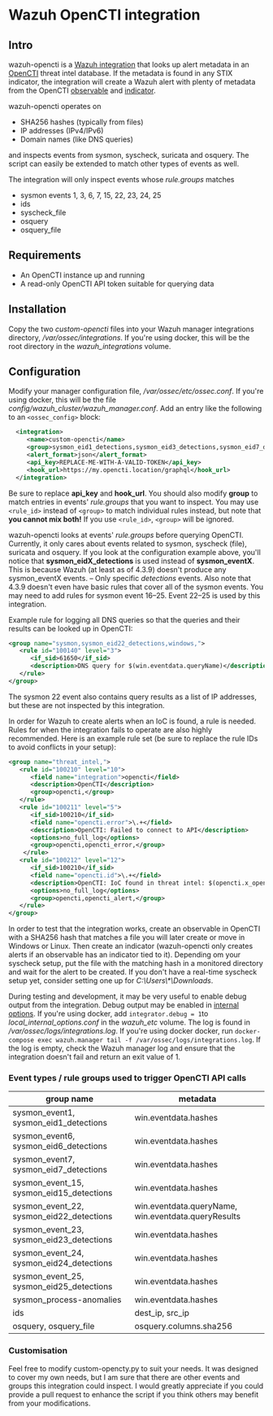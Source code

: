 # Wazuh OpenCTI integration

## Intro

wazuh-opencti is a [Wazuh
integration](https://documentation.wazuh.com/current/user-manual/manager/manual-integration.html)
that looks up alert metadata in an
[OpenCTI](https://www.filigran.io/en/products/opencti) threat intel database.
If the metadata is found in any STIX indicator, the integration will create a
Wazuh alert with plenty of metadata from the OpenCTI
[observable](https://docs.oasis-open.org/cti/stix/v2.1/os/stix-v2.1-os.html#_p49j1fwoxldc)
and
[indicator](https://docs.oasis-open.org/cti/stix/v2.1/os/stix-v2.1-os.html#_muftrcpnf89v).

wazuh-opencti operates on
- SHA256 hashes (typically from files)
- IP addresses (IPv4/IPv6)
- Domain names (like DNS queries)

and inspects events from sysmon, syscheck, suricata and osquery. The script can
easily be extended to match other types of events as well.

The integration will only inspect events whose *rule.groups* matches
- sysmon events 1, 3, 6, 7, 15, 22, 23, 24, 25
- ids
- syscheck\_file
- osquery
- osquery\_file

## Requirements

* An OpenCTI instance up and running
* A read-only OpenCTI API token suitable for querying data

## Installation

Copy the two *custom-opencti* files into your Wazuh manager integrations
directory, */var/ossec/integrations*. If you're using docker, this will be the
root directory in the *wazuh_integrations* volume.

## Configuration

Modify your manager configuration file, */var/ossec/etc/ossec.conf*. If you're
using docker, this will be the file *config/wazuh_cluster/wazuh_manager.conf*.
Add an entry like the following to an `<ossec_config>` block:

```xml
  <integration>
     <name>custom-opencti</name>
     <group>sysmon_eid1_detections,sysmon_eid3_detections,sysmon_eid7_detections,sysmon_eid22_detections,syscheck_file,osquery_file,ids,sysmon_process-anomalies</group>
     <alert_format>json</alert_format>
     <api_key>REPLACE-ME-WITH-A-VALID-TOKEN</api_key>
     <hook_url>https://my.opencti.location/graphql</hook_url>
  </integration>
```

Be sure to replace **api_key** and **hook_url**. You should also modify
**group** to match entries in events' *rule.groups* that you want to inspect.
You may use `<rule_id>` instead of `<group>` to match individual rules instead,
but note that **you cannot mix both!** If you use `<rule_id>`, `<group>` will
be ignored.

wazuh-opencti looks at events' *rule.groups* before querying OpenCTI.
Currently, it only cares about events related to sysmon, syscheck (file),
suricata and osquery. If you look at the configuration example above, you'll
notice that **sysmon_eidX_detections** is used instead of **sysmon_eventX**.
This is because Wazuh (at least as of 4.3.9) doesn't produce any sysmon\_eventX
events. – Only specific *detections* events. Also note that 4.3.9 doesn't even
have basic rules that cover all of the sysmon events. You may need to add rules
for sysmon event 16–25. Event 22–25 is used by this integration.

Example rule for logging all DNS queries so that the queries and their results
can be looked up in OpenCTI:
```xml
<group name="sysmon,sysmon_eid22_detections,windows,">
   <rule id="100140" level="3">
      <if_sid>61650</if_sid>
      <description>DNS query for $(win.eventdata.queryName)</description>
   </rule>
</group>
```

The sysmon 22 event also contains query results as a list of IP addresses, but
these are not inspected by this integration.

In order for Wazuh to create alerts when an IoC is found, a rule is needed.
Rules for when the integration fails to operate are also highly recommended.
Here is an example rule set (be sure to replace the rule IDs to avoid conflicts
in your setup):

```xml
<group name="threat_intel,">
   <rule id="100210" level="10">
      <field name="integration">opencti</field>
      <description>OpenCTI</description>
      <group>opencti,</group>
   </rule>
   <rule id="100211" level="5">
      <if_sid>100210</if_sid>
      <field name="opencti.error">\.+</field>
      <description>OpenCTI: Failed to connect to API</description>
      <options>no_full_log</options>
      <group>opencti,opencti_error,</group>
	</rule>
   <rule id="100212" level="12">
      <if_sid>100210</if_sid>
      <field name="opencti.id">\.+</field>
      <description>OpenCTI: IoC found in threat intel: $(opencti.x_opencti_description)</description>
      <options>no_full_log</options>
      <group>opencti,opencti_alert,</group>
   </rule>
</group>
```

In order to test that the integration works, create an observable in OpenCTI
with a SHA256 hash that matches a file you will later create or move in Windows
or Linux.  Then create an indicator (wazuh-opencti only creates alerts if an
observable has an indicator tied to it). Depending om your syscheck setup, put
the file with the matching hash in a monitored directory and wait for the alert
to be created. If you don't have a real-time syscheck setup yet, consider
setting one up for *C:\\Users\\\*\Downloads*.

During testing and development, it may be very useful to enable debug output
from the integration. Debug output may be enabled in [internal
options](https://documentation.wazuh.com/current/user-manual/reference/internal-options.html#integrator).
If you're using docker, add `integrator.debug = 1`to
*local_internal_options.conf* in the *wazuh_etc* volume.  The log is found in
*/var/ossec/logs/integrations.log*. If you're using docker docker, run
`docker-compose exec wazuh.manager tail -f /var/ossec/logs/integrations.log`.
If the log is empty, check the Wazuh manager log and ensure that the
integration doesn't fail and return an exit value of 1.

### Event types / rule groups used to trigger OpenCTI API calls

| group name | metadata |
| ---------- | -------- |
 sysmon\_event1, sysmon\_eid1\_detections | win.eventdata.hashes |
 sysmon\_event6, sysmon\_eid6\_detections | win.eventdata.hashes |
 sysmon\_event7, sysmon\_eid7\_detections | win.eventdata.hashes |
 sysmon\_event\_15, sysmon\_eid15\_detections | win.eventdata.hashes |
 sysmon\_event\_22, sysmon\_eid22\_detections | win.eventdata.queryName, win.eventdata.queryResults |
 sysmon\_event\_23, sysmon\_eid23\_detections | win.eventdata.hashes |
 sysmon\_event\_24, sysmon\_eid24\_detections | win.eventdata.hashes |
 sysmon\_event\_25, sysmon\_eid25\_detections | win.eventdata.hashes |
 sysmon\_process-anomalies | win.eventdata.hashes |
 ids | dest\_ip, src\_ip |
 osquery, osquery\_file | osquery.columns.sha256 |
 
 ### Customisation

 Feel free to modify custom-opencty.py to suit your needs. It was designed to
 cover my own needs, but I am sure that there are other events and groups this
 integration could inspect. I would greatly appreciate if you could provide a
 pull request to enhance the script if you think others may benefit from your
 modifications.
